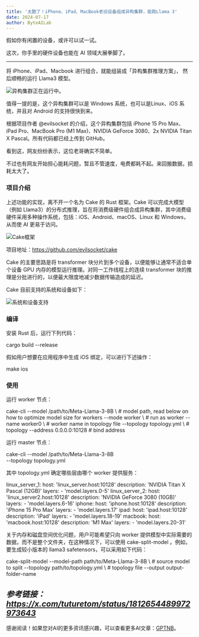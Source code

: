 ```yaml
---
title: '太酷了！iPhone、iPad、MacBook老旧设备组成异构集群，能跑Llama 3'
date: 2024-07-17
author: ByteAILab
---
```


假如你有闲置的设备，或许可以试一试。

这次，你手里的硬件设备也能在 AI 领域大展拳脚了。

---


将 iPhone、iPad、Macbook 进行组合，就能组装成「异构集群推理方案」， 然后顺畅的运行 Llama3 模型。

![异构集群正在运行中。](https://image.jiqizhixin.com/uploads/editor/7b96807a-4318-4497-9f26-b87a17207537/640.gif)

值得一提的是，这个异构集群可以是 Windows 系统，也可以是Linux、iOS 系统，并且对 Android 的支持很快到来。

根据项目作者 @evilsocket 的介绍，这个异构集群包括 iPhone 15 Pro Max、iPad Pro、MacBook Pro (M1 Max)、NVIDIA GeForce 3080、2x NVIDIA Titan X Pascal。所有代码都已经上传到 GitHub。

看到这，网友纷纷表示，这位老哥确实不简单。

不过也有网友开始担心能耗问题，暂且不管速度，电费都耗不起。来回搬数据，损耗太大了。

### 项目介绍

上述功能的实现，离不开一个名为 Cake 的 Rust 框架。Cake 可以完成大模型（例如 Llama3）的分布式推理，旨在将消费级硬件组合成异构集群，其中消费级硬件采用多种操作系统，包括：iOS、Android、macOS、Linux 和 Windows，从而使 AI 更易于访问。

![Cake框架](https://image.jiqizhixin.com/uploads/editor/fa4dfa0f-54b8-41f9-aa58-b2dd5f67c356/640.png)

项目地址：https://github.com/evilsocket/cake

Cake 的主要思路是将 transformer 块分片到多个设备，以便能够让通常不适合单个设备 GPU 内存的模型运行推理。对同一工作线程上的连续 transformer 块的推理是分批进行的，以便最大限度地减少数据传输造成的延迟。

Cake 目前支持的系统和设备如下：

![系统和设备支持](https://image.jiqizhixin.com/uploads/editor/e9708056-f87e-421d-8f85-8dda03565d06/640.png)

### 编译

安装 Rust 后，运行下列代码：

cargo build --release

假如用户想要在应用程序中生成 iOS 绑定，可以进行下述操作：

make ios

### 使用

运行 worker 节点：

cake-cli --model /path/to/Meta-Llama-3-8B \ # model path, read below on how to optimize model size for workers
         --mode worker \                    # run as worker
         --name worker0 \                   # worker name in topology file
         --topology topology.yml \          # topology
         --address 0.0.0.0:10128            # bind address

运行 master 节点：

cake-cli --model /path/to/Meta-Llama-3-8B \
         --topology topology.yml

其中 topology.yml 确定哪些层由哪个 worker 提供服务：

linux_server_1:
  host: 'linux_server.host:10128'
description: 'NVIDIA Titan X Pascal (12GB)'
layers:
    - 'model.layers.0-5'
linux_server_2:
  host: 'linux_server2.host:10128'
description: 'NVIDIA GeForce 3080 (10GB)'
layers:
    - 'model.layers.6-16'
iphone:
  host: 'iphone.host:10128'
description: 'iPhone 15 Pro Max'
layers:
    - 'model.layers.17'
ipad:
  host: 'ipad.host:10128'
description: 'iPad'
layers:
    - 'model.layers.18-19'
macbook:
  host: 'macbook.host:10128'
description: 'M1 Max'
layers:
    - 'model.layers.20-31'

关于内存和磁盘空间优化问题，用户可能希望只向 worker 提供模型中实际需要的数据，而不是整个文件夹，在这种情况下，可以使用 cake-split-model 。例如，要生成较小版本的 llama3 safetensors，可以采用如下代码：

cake-split-model --model-path path/to/Meta-Llama-3-8B \ # source model to split
                 --topology path/to/topology.yml \      # topology file
                 --output output-folder-name

*参考链接：https://x.com/tuturetom/status/1812654489972973643*
---
感谢阅读！如果您对AI的更多资讯感兴趣，可以查看更多AI文章：[GPTNB](https://gptnb.com)。